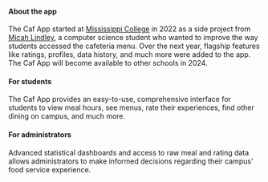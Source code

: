 #### About the app
The Caf App started at [Mississippi College](https://mc.edu) in 2022 as a side project from [Micah Lindley](https://micahlindley.com), a computer science student who wanted to improve the way students accessed the cafeteria menu.  Over the next year, flagship features like ratings, profiles, data history, and much more were added to the app.  The Caf App will become available to other schools in 2024.

#### For students
The Caf App provides an easy-to-use, comprehensive interface for students to view meal hours, see menus, rate their experiences, find other dining on campus, and much more.

#### For administrators
Advanced statistical dashboards and access to raw meal and rating data allows administrators to make informed decisions regarding their campus’ food service experience.
